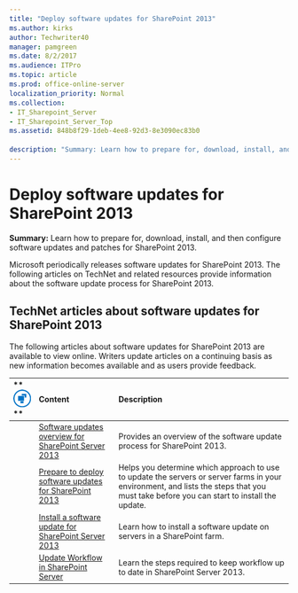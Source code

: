 ```yaml
---
title: "Deploy software updates for SharePoint 2013"
ms.author: kirks
author: Techwriter40
manager: pamgreen
ms.date: 8/2/2017
ms.audience: ITPro
ms.topic: article
ms.prod: office-online-server
localization_priority: Normal
ms.collection:
- IT_Sharepoint_Server
- IT_Sharepoint_Server_Top
ms.assetid: 848b8f29-1deb-4ee8-92d3-8e3090ec83b0

description: "Summary: Learn how to prepare for, download, install, and then configure software updates and patches for SharePoint 2013."
---
```


# Deploy software updates for SharePoint 2013

 **Summary:** Learn how to prepare for, download, install, and then configure software updates and patches for SharePoint 2013. 
  
Microsoft periodically releases software updates for SharePoint 2013. The following articles on TechNet and related resources provide information about the software update process for SharePoint 2013.
  
## TechNet articles about software updates for SharePoint 2013

The following articles about software updates for SharePoint 2013 are available to view online. Writers update articles on a continuing basis as new information becomes available and as users provide feedback.
  
|**        ![Building blocks](../media/mod_icon_buildingblock_M.png)                 **|**Content**|**Description**|
|:-----|:-----|:-----|
||[Software updates overview for SharePoint Server 2013](http://technet.microsoft.com/library/476d6a49-7263-4460-8e4c-28102fec1442%28Office.14%29.aspx) <br/> |Provides an overview of the software update process for SharePoint 2013.  <br/> |
||[Prepare to deploy software updates for SharePoint 2013](http://technet.microsoft.com/library/54e9cd93-a771-49ff-8b94-dc30b7dc2169%28Office.14%29.aspx) <br/> |Helps you determine which approach to use to update the servers or server farms in your environment, and lists the steps that you must take before you can start to install the update.  <br/> |
||[Install a software update for SharePoint Server 2013](http://technet.microsoft.com/library/72addaae-efe5-40bb-8c86-294e10266878%28Office.14%29.aspx) <br/> |Learn how to install a software update on servers in a SharePoint farm.  <br/> |
||[Update Workflow in SharePoint Server](../governance/update-workflow-in-sharepoint-server.md) <br/> |Learn the steps required to keep workflow up to date in SharePoint Server 2013.  <br/> |
   


